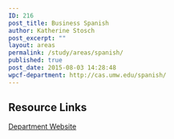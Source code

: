 ```yaml
---
ID: 216
post_title: Business Spanish
author: Katherine Stosch
post_excerpt: ""
layout: areas
permalink: /study/areas/spanish/
published: true
post_date: 2015-08-03 14:28:48
wpcf-department: http://cas.umw.edu/spanish/
---
```


<!-- Types Custom Fields: -->

<!-- resource-links -->
## Resource Links

<!-- department -->
[Department Website](http://cas.umw.edu/spanish/)

<!-- End department -->

<!-- End resource-links -->

<!-- End Types Custom Fields -->
